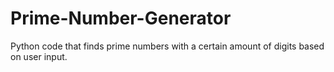 # Prime-Number-Generator
Python code that finds prime numbers with a certain amount of digits based on user input.
